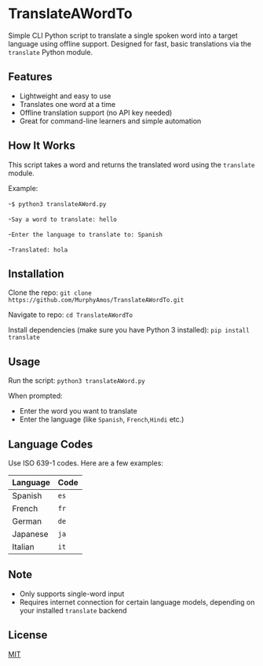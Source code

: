 # TranslateAWordTo

Simple CLI Python script to translate a single spoken word into a target language using offline support. Designed for fast, basic translations via the `translate` Python module.

## Features

- Lightweight and easy to use  
- Translates one word at a time  
- Offline translation support (no API key needed)  
- Great for command-line learners and simple automation

## How It Works

This script takes a word and returns the translated word using the `translate` module.

Example:

-`$ python3 translateAWord.py`

-`Say a word to translate: hello`

-`Enter the language to translate to: Spanish`

-`Translated: hola`

## Installation

Clone the repo:
`git clone https://github.com/MurphyAmos/TranslateAWordTo.git`

Navigate to repo:
`cd TranslateAWordTo`


Install dependencies (make sure you have Python 3 installed):
`pip install translate`

## Usage

Run the script:
`python3 translateAWord.py`

When prompted:
- Enter the word you want to translate  
- Enter the language (like `Spanish`, `French`,`Hindi` etc.)

## Language Codes

Use ISO 639-1 codes. Here are a few examples:

| Language | Code |
|----------|------|
| Spanish  | `es` |
| French   | `fr` |
| German   | `de` |
| Japanese | `ja` |
| Italian  | `it` |

## Note

- Only supports single-word input  
- Requires internet connection for certain language models, depending on your installed `translate` backend

## License

[MIT](https://choosealicense.com/licenses/mit/)
